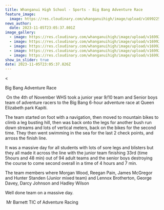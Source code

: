 ```yaml
---
title: Whanganui High School - Sports - Big Bang Adventure Race
feature_image:
  image: https://res.cloudinary.com/whanganuihigh/image/upload/v1699225750/News/Picture5.jpg
news_author:
  date: 2023-11-05T23:05:37.801Z
image_gallery:
  - image: https://res.cloudinary.com/whanganuihigh/image/upload/v1699225751/News/Picture2.jpg
  - image: https://res.cloudinary.com/whanganuihigh/image/upload/v1699225750/News/Picture1.jpg
  - image: https://res.cloudinary.com/whanganuihigh/image/upload/v1699225750/News/Picture6.jpg
  - image: https://res.cloudinary.com/whanganuihigh/image/upload/v1699225750/News/Picture4.jpg
  - image: https://res.cloudinary.com/whanganuihigh/image/upload/v1699225750/News/Picture3.jpg
show_in_slider: true
date: 2023-11-05T23:05:37.826Z
---
```

<

Big Bang Adventure Race

 On the 4th of November WHS took a junior year 9/10 team and Senior boys team of adventure racers to the Big Bang 6-hour adventure race at Queen Elizabeth park Kapiti.

The team started on foot with a navigation, then moved to mountain bikes to climb a leg busting hill, then was back onto the legs for another bush run down streams and lots of vertical meters, back on the bikes for the second time. They then went swimming in the sea for the last 2 check points, and arross the finish line. 

It was a massive day for all students with lots of sore legs and blisters but they all made it across the line with the junior team finishing 33rd (time 5hours and 48 min) out of 94 adult teams and the senior boys destroying the course to come second overall in a time of 4 hours and 7 min.

The team members where Morgan Wood, Reegan Pain, James McGregor and Hunter Standen (Junior mixed team) and Lennox Brotherton, George Davey, Darcy Johnson and Hadley Wilson

Well done team on a massive day.

 Mr Barnett TIC of Adventure Racing